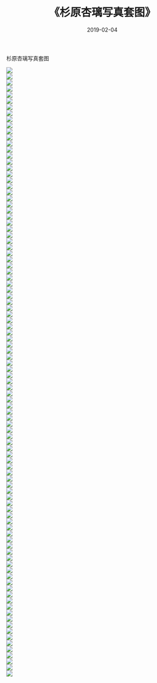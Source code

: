﻿---
layout: post
title:  《杉原杏璃写真套图》
date:   2019-02-04
img: http://img.660000.xyz/Sharelink/性感/2019/杉原杏璃写真套图/000.jpg
categories: [美女, 清纯, 唯美]
---

杉原杏璃写真套图

  ![](http://img.660000.xyz/Sharelink/性感/2019/杉原杏璃写真套图/001.jpg) <br> ![](http://img.660000.xyz/Sharelink/性感/2019/杉原杏璃写真套图/002.jpg) <br> ![](http://img.660000.xyz/Sharelink/性感/2019/杉原杏璃写真套图/003.jpg) <br> ![](http://img.660000.xyz/Sharelink/性感/2019/杉原杏璃写真套图/004.jpg) <br> ![](http://img.660000.xyz/Sharelink/性感/2019/杉原杏璃写真套图/005.jpg) <br> ![](http://img.660000.xyz/Sharelink/性感/2019/杉原杏璃写真套图/006.jpg) <br> ![](http://img.660000.xyz/Sharelink/性感/2019/杉原杏璃写真套图/007.jpg) <br> ![](http://img.660000.xyz/Sharelink/性感/2019/杉原杏璃写真套图/008.jpg) <br> ![](http://img.660000.xyz/Sharelink/性感/2019/杉原杏璃写真套图/009.jpg) <br> ![](http://img.660000.xyz/Sharelink/性感/2019/杉原杏璃写真套图/010.jpg) <br> ![](http://img.660000.xyz/Sharelink/性感/2019/杉原杏璃写真套图/011.jpg) <br> ![](http://img.660000.xyz/Sharelink/性感/2019/杉原杏璃写真套图/012.jpg) <br> ![](http://img.660000.xyz/Sharelink/性感/2019/杉原杏璃写真套图/013.jpg) <br> ![](http://img.660000.xyz/Sharelink/性感/2019/杉原杏璃写真套图/014.jpg) <br> ![](http://img.660000.xyz/Sharelink/性感/2019/杉原杏璃写真套图/015.jpg) <br> ![](http://img.660000.xyz/Sharelink/性感/2019/杉原杏璃写真套图/016.jpg) <br> ![](http://img.660000.xyz/Sharelink/性感/2019/杉原杏璃写真套图/017.jpg) <br> ![](http://img.660000.xyz/Sharelink/性感/2019/杉原杏璃写真套图/018.jpg) <br> ![](http://img.660000.xyz/Sharelink/性感/2019/杉原杏璃写真套图/019.jpg) <br> ![](http://img.660000.xyz/Sharelink/性感/2019/杉原杏璃写真套图/020.jpg) <br> ![](http://img.660000.xyz/Sharelink/性感/2019/杉原杏璃写真套图/021.jpg) <br> ![](http://img.660000.xyz/Sharelink/性感/2019/杉原杏璃写真套图/022.jpg) <br> ![](http://img.660000.xyz/Sharelink/性感/2019/杉原杏璃写真套图/023.jpg) <br> ![](http://img.660000.xyz/Sharelink/性感/2019/杉原杏璃写真套图/024.jpg) <br> ![](http://img.660000.xyz/Sharelink/性感/2019/杉原杏璃写真套图/025.jpg) <br> ![](http://img.660000.xyz/Sharelink/性感/2019/杉原杏璃写真套图/026.jpg) <br> ![](http://img.660000.xyz/Sharelink/性感/2019/杉原杏璃写真套图/027.jpg) <br> ![](http://img.660000.xyz/Sharelink/性感/2019/杉原杏璃写真套图/028.jpg) <br> ![](http://img.660000.xyz/Sharelink/性感/2019/杉原杏璃写真套图/029.jpg) <br> ![](http://img.660000.xyz/Sharelink/性感/2019/杉原杏璃写真套图/030.jpg) <br> ![](http://img.660000.xyz/Sharelink/性感/2019/杉原杏璃写真套图/031.jpg) <br> ![](http://img.660000.xyz/Sharelink/性感/2019/杉原杏璃写真套图/032.jpg) <br> ![](http://img.660000.xyz/Sharelink/性感/2019/杉原杏璃写真套图/033.jpg) <br> ![](http://img.660000.xyz/Sharelink/性感/2019/杉原杏璃写真套图/034.jpg) <br> ![](http://img.660000.xyz/Sharelink/性感/2019/杉原杏璃写真套图/035.jpg) <br> ![](http://img.660000.xyz/Sharelink/性感/2019/杉原杏璃写真套图/036.jpg) <br> ![](http://img.660000.xyz/Sharelink/性感/2019/杉原杏璃写真套图/037.jpg) <br> ![](http://img.660000.xyz/Sharelink/性感/2019/杉原杏璃写真套图/038.jpg) <br> ![](http://img.660000.xyz/Sharelink/性感/2019/杉原杏璃写真套图/039.jpg) <br> ![](http://img.660000.xyz/Sharelink/性感/2019/杉原杏璃写真套图/040.jpg) <br> ![](http://img.660000.xyz/Sharelink/性感/2019/杉原杏璃写真套图/041.jpg) <br> ![](http://img.660000.xyz/Sharelink/性感/2019/杉原杏璃写真套图/042.jpg) <br> ![](http://img.660000.xyz/Sharelink/性感/2019/杉原杏璃写真套图/043.jpg) <br> ![](http://img.660000.xyz/Sharelink/性感/2019/杉原杏璃写真套图/044.jpg) <br> ![](http://img.660000.xyz/Sharelink/性感/2019/杉原杏璃写真套图/045.jpg) <br> ![](http://img.660000.xyz/Sharelink/性感/2019/杉原杏璃写真套图/046.jpg) <br> ![](http://img.660000.xyz/Sharelink/性感/2019/杉原杏璃写真套图/047.jpg) <br> ![](http://img.660000.xyz/Sharelink/性感/2019/杉原杏璃写真套图/048.jpg) <br> ![](http://img.660000.xyz/Sharelink/性感/2019/杉原杏璃写真套图/049.jpg) <br> ![](http://img.660000.xyz/Sharelink/性感/2019/杉原杏璃写真套图/050.jpg) <br> ![](http://img.660000.xyz/Sharelink/性感/2019/杉原杏璃写真套图/051.jpg) <br> ![](http://img.660000.xyz/Sharelink/性感/2019/杉原杏璃写真套图/052.jpg) <br> ![](http://img.660000.xyz/Sharelink/性感/2019/杉原杏璃写真套图/053.jpg) <br> ![](http://img.660000.xyz/Sharelink/性感/2019/杉原杏璃写真套图/054.jpg) <br> ![](http://img.660000.xyz/Sharelink/性感/2019/杉原杏璃写真套图/055.jpg) <br> ![](http://img.660000.xyz/Sharelink/性感/2019/杉原杏璃写真套图/056.jpg) <br> ![](http://img.660000.xyz/Sharelink/性感/2019/杉原杏璃写真套图/057.jpg) <br> ![](http://img.660000.xyz/Sharelink/性感/2019/杉原杏璃写真套图/058.jpg) <br> ![](http://img.660000.xyz/Sharelink/性感/2019/杉原杏璃写真套图/059.jpg) <br> ![](http://img.660000.xyz/Sharelink/性感/2019/杉原杏璃写真套图/060.jpg) <br> ![](http://img.660000.xyz/Sharelink/性感/2019/杉原杏璃写真套图/061.jpg) <br> ![](http://img.660000.xyz/Sharelink/性感/2019/杉原杏璃写真套图/062.jpg) <br> ![](http://img.660000.xyz/Sharelink/性感/2019/杉原杏璃写真套图/063.jpg) <br> ![](http://img.660000.xyz/Sharelink/性感/2019/杉原杏璃写真套图/064.jpg) <br> ![](http://img.660000.xyz/Sharelink/性感/2019/杉原杏璃写真套图/065.jpg) <br> ![](http://img.660000.xyz/Sharelink/性感/2019/杉原杏璃写真套图/066.jpg) <br> ![](http://img.660000.xyz/Sharelink/性感/2019/杉原杏璃写真套图/067.jpg) <br> ![](http://img.660000.xyz/Sharelink/性感/2019/杉原杏璃写真套图/068.jpg) <br> ![](http://img.660000.xyz/Sharelink/性感/2019/杉原杏璃写真套图/069.jpg) <br> ![](http://img.660000.xyz/Sharelink/性感/2019/杉原杏璃写真套图/070.jpg) <br> ![](http://img.660000.xyz/Sharelink/性感/2019/杉原杏璃写真套图/071.jpg) <br> ![](http://img.660000.xyz/Sharelink/性感/2019/杉原杏璃写真套图/072.jpg) <br> ![](http://img.660000.xyz/Sharelink/性感/2019/杉原杏璃写真套图/073.jpg) <br> ![](http://img.660000.xyz/Sharelink/性感/2019/杉原杏璃写真套图/074.jpg) <br> ![](http://img.660000.xyz/Sharelink/性感/2019/杉原杏璃写真套图/075.jpg) <br> ![](http://img.660000.xyz/Sharelink/性感/2019/杉原杏璃写真套图/076.jpg) <br> ![](http://img.660000.xyz/Sharelink/性感/2019/杉原杏璃写真套图/077.jpg) <br> ![](http://img.660000.xyz/Sharelink/性感/2019/杉原杏璃写真套图/078.jpg) <br> ![](http://img.660000.xyz/Sharelink/性感/2019/杉原杏璃写真套图/079.jpg) <br> ![](http://img.660000.xyz/Sharelink/性感/2019/杉原杏璃写真套图/080.jpg) <br> ![](http://img.660000.xyz/Sharelink/性感/2019/杉原杏璃写真套图/081.jpg) <br> ![](http://img.660000.xyz/Sharelink/性感/2019/杉原杏璃写真套图/082.jpg) <br> ![](http://img.660000.xyz/Sharelink/性感/2019/杉原杏璃写真套图/083.jpg) <br> ![](http://img.660000.xyz/Sharelink/性感/2019/杉原杏璃写真套图/084.jpg) <br> ![](http://img.660000.xyz/Sharelink/性感/2019/杉原杏璃写真套图/085.jpg) <br> ![](http://img.660000.xyz/Sharelink/性感/2019/杉原杏璃写真套图/086.jpg) <br> ![](http://img.660000.xyz/Sharelink/性感/2019/杉原杏璃写真套图/087.jpg) <br> ![](http://img.660000.xyz/Sharelink/性感/2019/杉原杏璃写真套图/088.jpg) <br> ![](http://img.660000.xyz/Sharelink/性感/2019/杉原杏璃写真套图/089.jpg) <br> ![](http://img.660000.xyz/Sharelink/性感/2019/杉原杏璃写真套图/090.jpg) <br> ![](http://img.660000.xyz/Sharelink/性感/2019/杉原杏璃写真套图/091.jpg) <br> ![](http://img.660000.xyz/Sharelink/性感/2019/杉原杏璃写真套图/092.jpg) <br> ![](http://img.660000.xyz/Sharelink/性感/2019/杉原杏璃写真套图/093.jpg) <br> ![](http://img.660000.xyz/Sharelink/性感/2019/杉原杏璃写真套图/094.jpg) <br> ![](http://img.660000.xyz/Sharelink/性感/2019/杉原杏璃写真套图/095.jpg) <br> ![](http://img.660000.xyz/Sharelink/性感/2019/杉原杏璃写真套图/096.jpg) <br> ![](http://img.660000.xyz/Sharelink/性感/2019/杉原杏璃写真套图/097.jpg) <br> ![](http://img.660000.xyz/Sharelink/性感/2019/杉原杏璃写真套图/098.jpg) <br> ![](http://img.660000.xyz/Sharelink/性感/2019/杉原杏璃写真套图/099.jpg) <br> ![](http://img.660000.xyz/Sharelink/性感/2019/杉原杏璃写真套图/100.jpg) <br>